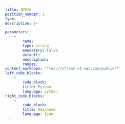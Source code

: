 ```yaml
---
title: 基地址
position_number: 1
type:
description: |+

parameters:
    -
        name:
        type: string
        mandatory: false
        default:
        description:
        ranges:
content_markdown: '**ws://stream.xt-uat.com/public**'
left_code_blocks:
    -
        code_block:
        title: Python
        language: python
right_code_blocks:
    -
        code_block:
        title: Response
        language: json
---
```

